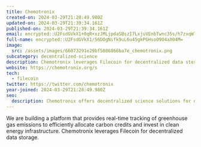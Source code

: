 ```yaml
---
title: Chemotronix
created-on: 2024-03-29T21:28:49.980Z
updated-on: 2024-03-29T21:39:34.161Z
published-on: 2024-03-29T21:39:34.161Z
email: encrypted::U2FsdGVkX1+0qR+xzJMLjpdaSBszI7LxjuVEnbTwnc35s/h7zxqWlmEsL7/Qsvtv
full-name: encrypted::U2FsdGVkX1/56DOgNifk9uL6u45gkPGHsoO9O4aX04M=
image:
  src: /assets/images/66073291e29bf5086866ba7e_chemotronix.png
subcategory: decentralized-science
description: Chemotronix leverages Filecoin for decentralized data storage.
website: https://chemotronix.org/s
tech:
  - filecoin
twitter: https://twitter.com/chemotronix
year-joined: 2024-03-29T21:28:49.980Z
seo:
  description: Chemotronix offers decentralized science solutions for data management.
---
```


We are building a platform that provides real-time tracking of greenhouse gas emissions to efficiently allocate carbon credits and invest in clean energy infrastructure. Chemotronix leverages Filecoin for decentralized data storage.
